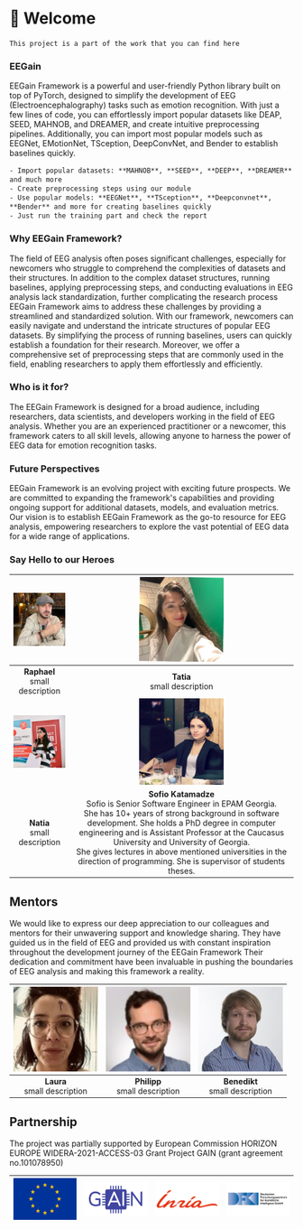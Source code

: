 # 👋 Welcome


```{note}
This project is a part of the work that you can find here
```


### **EEGain**

EEGain Framework is a powerful and user-friendly Python library built on top of PyTorch, designed to simplify the development of EEG (Electroencephalography) tasks such as emotion recognition.
With just a few lines of code, you can effortlessly import popular datasets like DEAP, SEED, MAHNOB, and DREAMER, and create intuitive preprocessing pipelines.
Additionally, you can import most popular models such as EEGNet, EMotionNet, TSception, DeepConvNet, and Bender to establish baselines quickly.


```{admonition} Main Idea
- Import popular datasets: **MAHNOB**, **SEED**, **DEEP**, **DREAMER** and much more
- Create preprocessing steps using our module
- Use popular models: **EEGNet**, **TSception**, **Deepconvnet**, **Bender** and more for creating baselines quickly
- Just run the training part and check the report
```


### **Why EEGain Framework?**

The field of EEG analysis often poses significant challenges, especially for newcomers who struggle to comprehend the complexities of datasets and their structures. In addition to the complex dataset structures, running baselines, applying preprocessing steps, and conducting evaluations in EEG analysis lack standardization, further complicating the research process
EEGain Framework aims to address these challenges by providing a streamlined and standardized solution. With our framework, newcomers can easily navigate and understand the intricate structures of popular EEG datasets. By simplifying the process of running baselines, users can quickly establish a foundation for their research. Moreover, we offer a comprehensive set of preprocessing steps that are commonly used in the field, enabling researchers to apply them effortlessly and efficiently.


### **Who is it for?**

The EEGain Framework is designed for a broad audience, including researchers, data scientists, and developers working in the field of EEG analysis.
Whether you are an experienced practitioner or a newcomer, this framework caters to all skill levels, allowing anyone to harness the power of EEG data for emotion recognition tasks.


### **Future Perspectives**

EEGain Framework is an evolving project with exciting future prospects. We are committed to expanding the framework's capabilities and providing ongoing support for additional datasets, models, and evaluation metrics.
Our vision is to establish EEGain Framework as the go-to resource for EEG analysis, empowering researchers to explore the vast potential of EEG data for a wide range of applications.


### **Say Hello to our Heroes**

| <img src="images/rapho.png" alt="Raphael" class="rounded-circle bg-primary mb-1" width="150px"> |                                                                                                                                                         <img src="images/tatia.png" alt="Tatia" class="rounded-circle bg-primary mb-1" width="150px">                                                                                                                                                          |
| :---: |:--------------------------------------------------------------------------------------------------------------------------------------------------------------------------------------------------------------------------------------------------------------------------------------------------------------------------------------------------------------------------------------------------------------:|
| **Raphael**<br> small description |                                                                                                                                                                                        **Tatia**<br> small description                                                                                                                                                                                         |
| <img src="images/natia.png" alt="Natia" class="rounded-circle bg-primary mb-1" width="150px"> |                                                                                                                                                          <img src="images/sofi.png" alt="Sofi" class="rounded-circle bg-primary mb-1" width="150px">                                                                                                                                                           |
| **Natia**<br> small description | **Sofio Katamadze**<br> Sofio is Senior Software Engineer in EPAM Georgia. <br> She has 10+ years of strong background in software development. She holds a PhD degree in computer engineering and is Assistant Professor at the Caucasus University and University of Georgia. <br>She gives lectures in above mentioned universities  in the direction of programming. She is supervisor of students theses. |


## **Mentors**

We would like to express our deep appreciation to our colleagues and mentors for their unwavering support and knowledge sharing. They have guided us in the field of EEG and provided us with constant inspiration throughout the development journey of the EEGain Framework
Their dedication and commitment have been invaluable in pushing the boundaries of EEG analysis and making this framework a reality.

|         <img alt="Laura" class="rounded-circle bg-primary mb-1" src="images/laura.png" width="150px"/>          | <img alt="Philipp" class="rounded-circle bg-primary mb-1" src="images/philipp.png" width="150px"/> | <img alt="Benedikt" class="rounded-circle bg-primary mb-1" src="images/benedikt.png" width="150px"/> |
|:---------------------------------------------------------------------------------------------------------------:|:--------------------------------------------------------------------------------------------------:|:----------------------------------------------------------------------------------------------------:|
|                                         **Laura**<br> small description                                         |                                 **Philipp**<br> small description                                  |                                  **Benedikt**<br> small description                                  |




## **Partnership**

The project was partially supported by European Commission
HORIZON EUROPE WIDERA-2021-ACCESS-03 Grant Project GAIN (grant agreement no.101078950)

| <img src="images/eu.png" width="150px"/> | <img src="images/gain_logo.png" width="150px"/> | <img src="images/inria_logo.png" width="150px"/> | <img src="images/dfki_logo.png" width="150px"/> |
|:----------------------------------------:|:-----------------------------------------------:|:------------------------------------------------:|:-----------------------------------------------:|

